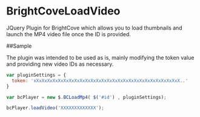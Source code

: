 BrightCoveLoadVideo
===================

JQuery Plugin for BrightCove which allows you to load thumbnails and launch the MP4 video file once the ID is provided.


##Sample

The plugin was intended to be used as is, mainly modifying the token value and providing new video IDs as necessary.

```javascript
var pluginSettings = {
  token: 'xXxXxXxXxXxXxXxXxXxXxXxXxXxXxXxXxXxXxXxXxXxXxXxXxXxXxX..'
}

var bcPlayer = new $.BCLoadMp4( $('#id') , pluginSettings);

bcPlayer.loadVideo('XXXXXXXXXXXXX');
```
